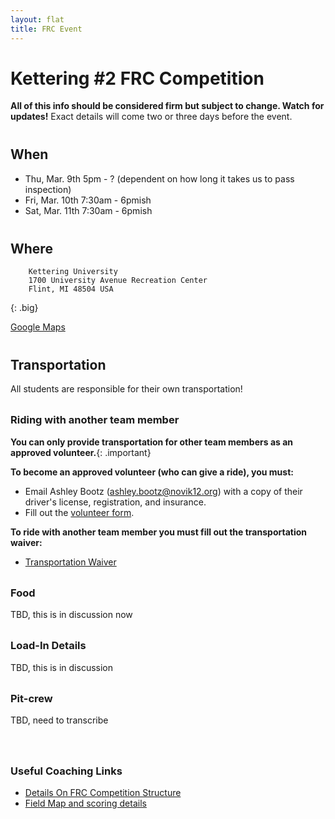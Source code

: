 ```yaml
---
layout: flat
title: FRC Event
---
```

<style>
    .big code {
        font-size: 14px;
    }
    .important {
        color: red;
    }
    h1:first {
        padding-top: 0em;
    }
    h2,h3 {
        padding-top: 0.5em;
    }
</style>
# Kettering #2 FRC Competition

**All of this info should be considered firm but subject to change. Watch for updates!** Exact details will come two or three days before the event. 

## When
* Thu, Mar. 9th  5pm - ? (dependent on how long it takes us to pass inspection)
* Fri, Mar. 10th 7:30am - 6pmish
* Sat, Mar. 11th 7:30am - 6pmish

## Where
```
    Kettering University
    1700 University Avenue Recreation Center
    Flint, MI 48504 USA
```
{: .big}

[Google Maps](https://www.google.com/maps/dir//Kettering+University+Connie+and+Jim+John+Recreation+Center,+Connie+and+Jim+John+Recreation+Center,+1700+University+Ave,+Flint,+MI+48504/@43.0117596,-83.7155348,17z/data=!4m9!4m8!1m0!1m5!1m1!1s0x8823827b44dbd349:0xac6b1b855717ebfe!2m2!1d-83.7140725!2d43.0109719!3e0)

## Transportation
All students are responsible for their own transportation! 

### Riding with another team member
**You can only provide transportation for other team members as an approved volunteer.**{: .important}

**To become an approved volunteer (who can give a ride), you must:**

* Email Ashley Bootz (ashley.bootz@novik12.org) with a copy of their driver's license, registration, and insurance.
* Fill out the [volunteer form](https://bit.ly/NCSDICHATLINK).

**To ride with another team member you must fill out the transportation waiver:**

* [Transportation Waiver](Transportation%20Waiver.pdf)


### Food
TBD, this is in discussion now

### Load-In Details
TBD, this is in discussion

### Pit-crew
TBD, need to transcribe

### 
### Useful Coaching Links

* [Details On FRC Competition Structure](https://www.firstinspires.org/resource-library/frc/championship-information)
* [Field Map and scoring details](https://i.redd.it/fontihnhqoaa1.png)
